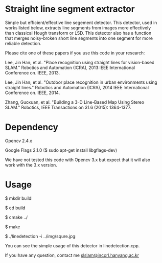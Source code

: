 # Straight line segment extractor

Simple but efficient/effective line segement detector.
This detector, used in works listed below, extracts line segments from images more effectively than classical Hough transform or LSD.
This detector also has a function that merges noisy-broken short line segments into one segment for more reliable detection.

Please cite one of these papers if you use this code in your research:

Lee, Jin Han, et al. "Place recognition using straight lines for vision-based
SLAM." Robotics and Automation (ICRA), 2013 IEEE International Conference on.
IEEE, 2013.

Lee, Jin Han, et al. "Outdoor place recognition in urban environments using
straight lines." Robotics and Automation (ICRA), 2014 IEEE International
Conference on. IEEE, 2014.

Zhang, Guoxuan, et al. "Building a 3-D Line-Based Map Using Stereo SLAM."
Robotics, IEEE Transactions on 31.6 (2015): 1364-1377.

# Dependency
Opencv 2.4.x

Google Flags 2.1.0 ($ sudo apt-get install libgflags-dev)

We have not tested this code with Opencv 3.x but expect that it will also work with the 3.x version.

# Usage

$ mkdir build

$ cd build

$ cmake ../

$ make

$ ./linedetection -i ../img/squre.jpg

You can see the simple usage of this detector in linedetection.cpp.

If you have any question, contact me slslam@incorl.hanyang.ac.kr
